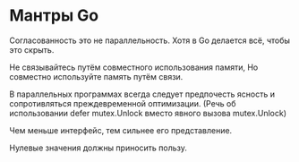 # Мантры Go

Согласованность это не параллельность.
Хотя в Go делается всё, чтобы это скрыть.

Не связывайтесь путём совместного использования памяти,
Но совместно используйте память путём связи.

В параллельных программах всегда следует предпочесть ясность и сопротивляться преждевременной оптимизации.
(Речь об использовании defer mutex.Unlock вместо явного вызова mutex.Unlock)

Чем меньше интерфейс, тем сильнее его представление.

Нулевые значения должны приносить пользу.
